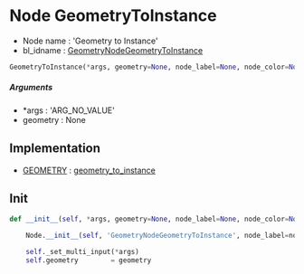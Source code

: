 # Node GeometryToInstance

- Node name : 'Geometry to Instance'
- bl_idname : [GeometryNodeGeometryToInstance](https://docs.blender.org/api/current/bpy.types.GeometryNodeGeometryToInstance.html)


``` python
GeometryToInstance(*args, geometry=None, node_label=None, node_color=None, **kwargs)
```
##### Arguments

- *args : 'ARG_NO_VALUE'
- geometry : None

## Implementation

- [GEOMETRY](/docs/GeoNodes/socket_GEOMETRY.md) : [geometry_to_instance](/docs/GeoNodes/socket_GEOMETRY.md#geometry_to_instance)

## Init

``` python
def __init__(self, *args, geometry=None, node_label=None, node_color=None, **kwargs):

    Node.__init__(self, 'GeometryNodeGeometryToInstance', node_label=node_label, node_color=node_color, **kwargs)

    self._set_multi_input(*args)
    self.geometry        = geometry
```
